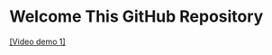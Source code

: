 # Welcome This GitHub Repository

[[Video demo 1]](https://www.youtube.com/watch?v=t5WxAoktEg4&ab_channel=ZhaoHenry)

